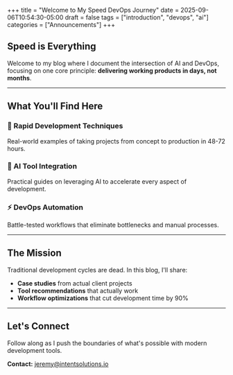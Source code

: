 +++
title = "Welcome to My Speed DevOps Journey"
date = 2025-09-06T10:54:30-05:00
draft = false
tags = ["introduction", "devops", "ai"]
categories = ["Announcements"]
+++

## Speed is Everything

Welcome to my blog where I document the intersection of AI and DevOps, focusing on one core principle: **delivering working products in days, not months**.

---

## What You'll Find Here

### 🚀 Rapid Development Techniques
Real-world examples of taking projects from concept to production in 48-72 hours.

### 🤖 AI Tool Integration
Practical guides on leveraging AI to accelerate every aspect of development.

### ⚡ DevOps Automation
Battle-tested workflows that eliminate bottlenecks and manual processes.

---

## The Mission

Traditional development cycles are dead. In this blog, I'll share:
- **Case studies** from actual client projects
- **Tool recommendations** that actually work
- **Workflow optimizations** that cut development time by 90%

---

## Let's Connect

Follow along as I push the boundaries of what's possible with modern development tools.

**Contact:** [jeremy@intentsolutions.io](mailto:jeremy@intentsolutions.io)
